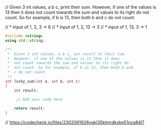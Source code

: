 // Given 3 int values, a b c, print their sum. However, if one of the values is 13 then it does not count towards the sum and values to its right do not count. So for example, if b is 13, then both b and c do not count.

// * input of 1, 2, 3 → 6
// * input of 1, 2, 13 → 3
// * input of 1, 13, 3 → 1

```cpp
#include <string>
using std::string;

/**
 *  Given 3 int values, a b c, set result to their sum.
 *  However, if one of the values is 13 then it does
 *  not count towards the sum and values to its right do
 *  not count. So for example, if b is 13, then both b and
 *  c do not count.
 */
int lucky_sum(int a, int b, int c)
{
    int result;

     // Add your code here
    
    return result;
}
```

// https://codecheck.io/files/2302091926ygkl35ktmrdkxke51nza84l7